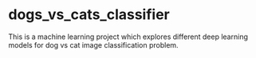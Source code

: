 # dogs_vs_cats_classifier
This is a machine learning project which explores different deep learning models for dog vs cat image classification problem.
